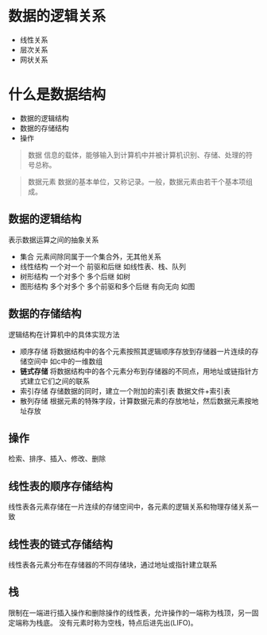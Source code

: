 # 数据的逻辑关系
- 线性关系
- 层次关系
- 网状关系

# 什么是数据结构
<!-- 计算机圣经 -->
<!-- 计算机程序设计的艺术 -->
- 数据的逻辑结构
- 数据的存储结构
- 操作

> 数据
信息的载体，能够输入到计算机中并被计算机识别、存储、处理的符号总称。

> 数据元素
数据的基本单位，又称记录。一般，数据元素由若干个基本项组成。

## 数据的逻辑结构
表示数据运算之间的抽象关系
- 集合 元素间除同属于一个集合外，无其他关系
- 线性结构 一个对一个 前驱和后继 如线性表、栈、队列
- 树形结构 一个对多个 多个后继 如树
- 图形结构 多个对多个 多个前驱和多个后继 有向无向 如图

## 数据的存储结构
逻辑结构在计算机中的具体实现方法
- 顺序存储 将数据结构中的各个元素按照其逻辑顺序存放到存储器一片连续的存储空间中 如c中的一维数组
- **链式存储**  将数据结构中的各个元素分布到存储器的不同点，用地址或链指针方式建立它们之间的联系
- 索引存储 存储数据的同时，建立一个附加的索引表  数据文件+索引表
- 散列存储 根据元素的特殊字段，计算数据元素的存放地址，然后数据元素按地址存放

## 操作
检索、排序、插入、修改、删除

## 线性表的顺序存储结构
线性表各元素存储在一片连续的存储空间中，各元素的逻辑关系和物理存储关系一致

## 线性表的链式存储结构
线性表各元素分布在存储器的不同存储块，通过地址或指针建立联系

## 栈
限制在一端进行插入操作和删除操作的线性表，允许操作的一端称为栈顶，另一固定端称为栈底。
没有元素时称为空栈，特点后进先出(LIFO)。